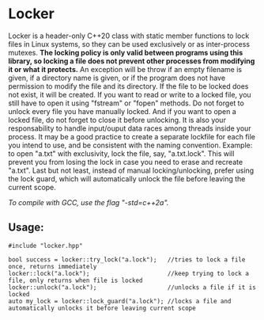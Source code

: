 # Locker

Locker is a header-only C++20 class with static member functions to lock files in Linux systems, so they can be used exclusively or as inter-process mutexes. **The locking policy is only valid between programs using this library, so locking a file does not prevent other processes from modifying it or what it protects.** An exception will be throw if an empty filename is given, if a directory name is given, or if the program does not have permission to modify the file and its directory. If the file to be locked does not exist, it will be created. If you want to read or write to a locked file, you still have to open it using "fstream" or "fopen" methods. Do not forget to unlock every file you have manually locked. And if you want to open a locked file, do not forget to close it before unlocking. It is also your responsability to handle input/ouput data races among threads inside your process. It may be a good practice to create a separate lockfile for each file you intend to use, and be consistent with the naming convention. Example: to open "a.txt" with exclusivity, lock the file, say, "a.txt.lock". This will prevent you from losing the lock in case you need to erase and recreate "a.txt". Last but not least, instead of manual locking/unlocking, prefer using the lock guard, which will automatically unlock the file before leaving the current scope.

*To compile with GCC, use the flag "-std=c++2a".*

## Usage:

    #include "locker.hpp"

    bool success = locker::try_lock("a.lock");   //tries to lock a file once, returns immediately
    locker::lock("a.lock");                      //keep trying to lock a file, only returns when file is locked
    locker::unlock("a.lock");                    //unlocks a file if it is locked
    auto my_lock = locker::lock_guard("a.lock"); //locks a file and automatically unlocks it before leaving current scope
